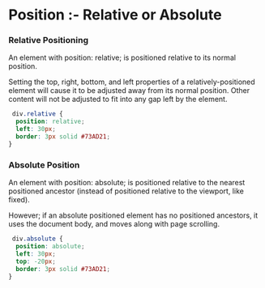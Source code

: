 # Position :- Relative or Absolute

### Relative Positioning
An element with position: relative; is positioned relative to its normal position.

Setting the top, right, bottom, and left properties of a relatively-positioned element will cause it to be adjusted away from its normal position. Other content will not be adjusted to fit into any gap left by the element.

```css
 div.relative {
  position: relative;
  left: 30px;
  border: 3px solid #73AD21;
}
```

### Absolute Position
An element with position: absolute; is positioned relative to the nearest positioned ancestor (instead of positioned relative to the viewport, like fixed).

However; if an absolute positioned element has no positioned ancestors, it uses the document body, and moves along with page scrolling.

```CSS
 div.absolute {
  position: absolute;
  left: 30px;
  top: -20px;
  border: 3px solid #73AD21;
}
```
